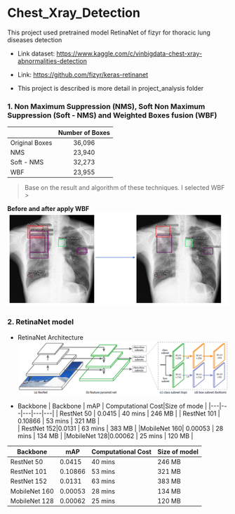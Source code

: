 # Chest_Xray_Detection
This project used pretrained model RetinaNet of fizyr for thoracic lung diseases detection
- Link dataset: https://www.kaggle.com/c/vinbigdata-chest-xray-abnormalities-detection
- Link: https://github.com/fizyr/keras-retinanet

- This project is described is more detail in project_analysis folder
### 1. Non Maximum Suppression (NMS), Soft Non Maximum Suppression (Soft - NMS) and Weighted Boxes fusion (WBF)
||      Number of Boxes      | 
|----------|:-------------:|
| Original Boxes | 36,096|
| NMS| 23,940|
| Soft - NMS | 32,273 |
|WBF | 23,955|

> Base on the result and algorithm of these techniques. I selected WBF > 

**Before and after apply WBF**
![img_1](image_in_markdown/Image_before_after.png)

### 2. RetinaNet model
- RetinaNet Architecture
![img_2](image_in_markdown/retinanet.png)

- Backbone
|  Backbone |  mAP |  Computational Cost|Size of mode |
|---|---|---|---|---|
| RestNet 50  | 0.0415   | 40 mins   | 246 MB    | 
|  RestNet 101 |   0.10866  |  53 mins   |  321 MB    |   
| RestNet 152|0.0131         | 63 mins        | 383 MB       |
|MobileNet 160| 0.00053      | 28 mins        | 134 MB       |
|MobileNet 128|0.00062       | 25 mins        | 120 MB       | 

|Backbone|      mAP    | Computational Cost| Size of model| 
|------------|-------------| -------------|-------------|
| RestNet 50 | 0.0415        | 40 mins        | 246 MB       | 
| RestNet 101| 0.10866       | 53 mins        | 321 MB       |
| RestNet 152|0.0131         | 63 mins        | 383 MB       |
|MobileNet 160| 0.00053      | 28 mins        | 134 MB       |
|MobileNet 128|0.00062       | 25 mins        | 120 MB       | 
